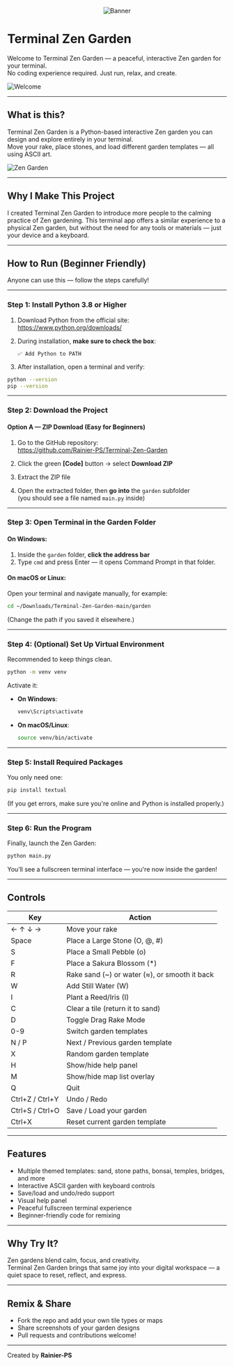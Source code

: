 <p align="center">
  <img src="image/Banner.png" alt="Banner">
</p>


# Terminal Zen Garden

Welcome to Terminal Zen Garden — a peaceful, interactive Zen garden for your terminal.  
No coding experience required. Just run, relax, and create.

![Welcome](image/Devlog%20July%2019%202025_2.png)

---

## What is this?

Terminal Zen Garden is a Python-based interactive Zen garden you can design and explore entirely in your terminal.  
Move your rake, place stones, and load different garden templates — all using ASCII art.

![Zen Garden](image/Pebble%20%26%20Sakura%20Path.png)

---

## Why I Make This Project

I created Terminal Zen Garden to introduce more people to the calming practice of Zen gardening. This terminal app offers a similar experience to a physical Zen garden, but without the need for any tools or materials — just your device and a keyboard.

---

## How to Run (Beginner Friendly)

Anyone can use this — follow the steps carefully!

---

### Step 1: Install Python 3.8 or Higher

1. Download Python from the official site:  
   https://www.python.org/downloads/

2. During installation, **make sure to check the box**:
   ```
   ✅ Add Python to PATH
   ```

3. After installation, open a terminal and verify:

```bash
python --version
pip --version
```

---

### Step 2: Download the Project

#### Option A — ZIP Download (Easy for Beginners)

1. Go to the GitHub repository:  
   https://github.com/Rainier-PS/Terminal-Zen-Garden

2. Click the green **[Code]** button → select **Download ZIP**

3. Extract the ZIP file

4. Open the extracted folder, then **go into** the `garden` subfolder  
   (you should see a file named `main.py` inside)

---

### Step 3: Open Terminal in the Garden Folder

#### On Windows:

1. Inside the `garden` folder, **click the address bar**  
2. Type `cmd` and press Enter — it opens Command Prompt in that folder.

#### On macOS or Linux:

Open your terminal and navigate manually, for example:

```bash
cd ~/Downloads/Terminal-Zen-Garden-main/garden
```

(Change the path if you saved it elsewhere.)

---

### Step 4: (Optional) Set Up Virtual Environment

Recommended to keep things clean.

```bash
python -m venv venv
```

Activate it:

- **On Windows**:
  ```bash
  venv\Scripts\activate
  ```

- **On macOS/Linux**:
  ```bash
  source venv/bin/activate
  ```

---

### Step 5: Install Required Packages

You only need one:

```bash
pip install textual
```

(If you get errors, make sure you're online and Python is installed properly.)

---

### Step 6: Run the Program

Finally, launch the Zen Garden:

```bash
python main.py
```

You’ll see a fullscreen terminal interface — you're now inside the garden!

---

## Controls

| Key                | Action                                               |
|--------------------|------------------------------------------------------|
| ← ↑ ↓ →            | Move your rake                                       |
| Space              | Place a Large Stone (O, @, #)                        |
| S                  | Place a Small Pebble (o)                             |
| F                  | Place a Sakura Blossom (*)                           |
| R                  | Rake sand (~) or water (≈), or smooth it back        |
| W                  | Add Still Water (W)                                  |
| I                  | Plant a Reed/Iris (I)                                |
| C                  | Clear a tile (return it to sand)                     |
| D                  | Toggle Drag Rake Mode                                |
| 0-9                | Switch garden templates                              |
| N / P              | Next / Previous garden template                      |
| X                  | Random garden template                               |
| H                  | Show/hide help panel                                 |
| M                  | Show/hide map list overlay                           |
| Q                  | Quit                                                 |
| Ctrl+Z / Ctrl+Y    | Undo / Redo                                          |
| Ctrl+S / Ctrl+O    | Save / Load your garden                              |
| Ctrl+X             | Reset current garden template                        |

---

## Features

- Multiple themed templates: sand, stone paths, bonsai, temples, bridges, and more
- Interactive ASCII garden with keyboard controls
- Save/load and undo/redo support
- Visual help panel
- Peaceful fullscreen terminal experience
- Beginner-friendly code for remixing

---

## Why Try It?

Zen gardens blend calm, focus, and creativity.  
Terminal Zen Garden brings that same joy into your digital workspace — a quiet space to reset, reflect, and express.

---

## Remix & Share

- Fork the repo and add your own tile types or maps
- Share screenshots of your garden designs
- Pull requests and contributions welcome!

---

Created by **Rainier-PS**
